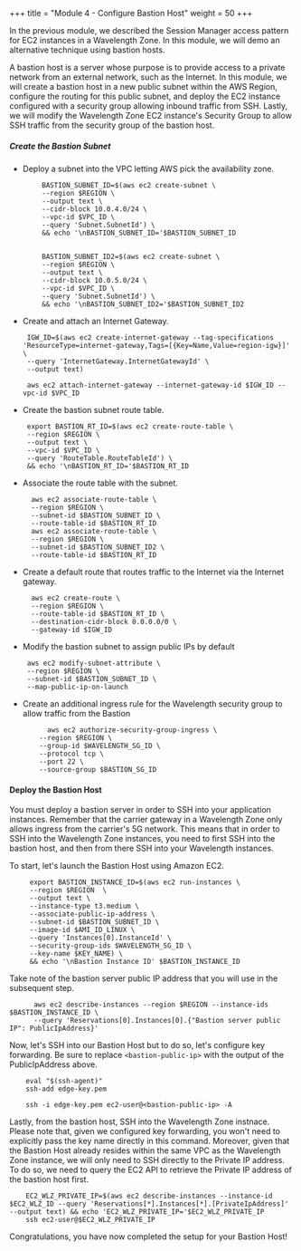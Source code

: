 +++
title = "Module 4 - Configure Bastion Host"
weight = 50
+++

In the previous module, we described the Session Manager access pattern for EC2 instances in a Wavelength Zone. In this module, we will demo an alternative technique using bastion hosts.

A bastion host is a server whose purpose is to provide access to a private network from an external network, such as the Internet. In this module, we will create a bastion host in a new public subnet within the AWS Region, configure the routing for this public subnet, and deploy the EC2 instance configured with a security group allowing inbound traffic from SSH. Lastly, we will modify the Wavelength Zone EC2 instance's Security Group to allow SSH traffic from the security group of the bastion host.

##### Create the Bastion Subnet

*  Deploy a subnet into the VPC letting AWS pick the availability zone. 
```
        BASTION_SUBNET_ID=$(aws ec2 create-subnet \
        --region $REGION \
        --output text \
        --cidr-block 10.0.4.0/24 \
        --vpc-id $VPC_ID \
        --query 'Subnet.SubnetId') \
        && echo '\nBASTION_SUBNET_ID='$BASTION_SUBNET_ID
        

        BASTION_SUBNET_ID2=$(aws ec2 create-subnet \
        --region $REGION \
        --output text \
        --cidr-block 10.0.5.0/24 \
        --vpc-id $VPC_ID \
        --query 'Subnet.SubnetId') \
        && echo '\nBASTION_SUBNET_ID2='$BASTION_SUBNET_ID2
```

*  Create and attach an Internet Gateway.

        IGW_ID=$(aws ec2 create-internet-gateway --tag-specifications 'ResourceType=internet-gateway,Tags=[{Key=Name,Value=region-igw}]' \
        --query 'InternetGateway.InternetGatewayId' \
        --output text)
        
        aws ec2 attach-internet-gateway --internet-gateway-id $IGW_ID --vpc-id $VPC_ID


*  Create the bastion subnet route table.

        export BASTION_RT_ID=$(aws ec2 create-route-table \
        --region $REGION \
        --output text \
        --vpc-id $VPC_ID \
        --query 'RouteTable.RouteTableId') \
        && echo '\nBASTION_RT_ID='$BASTION_RT_ID

* Associate the route table with the subnet. 

        aws ec2 associate-route-table \
        --region $REGION \
        --subnet-id $BASTION_SUBNET_ID \
        --route-table-id $BASTION_RT_ID
        aws ec2 associate-route-table \
        --region $REGION \
        --subnet-id $BASTION_SUBNET_ID2 \
        --route-table-id $BASTION_RT_ID


* Create a default route that routes traffic to the Internet via the Internet gateway.

        aws ec2 create-route \
        --region $REGION \
        --route-table-id $BASTION_RT_ID \
        --destination-cidr-block 0.0.0.0/0 \
        --gateway-id $IGW_ID


*  Modify the bastion subnet to assign public IPs by default

        aws ec2 modify-subnet-attribute \
        --region $REGION \
        --subnet-id $BASTION_SUBNET_ID \
        --map-public-ip-on-launch
        
* Create an additional ingress rule for the Wavelength security group to allow traffic from the Bastion
          
            aws ec2 authorize-security-group-ingress \
          --region $REGION \
          --group-id $WAVELENGTH_SG_ID \
          --protocol tcp \
          --port 22 \
          --source-group $BASTION_SG_ID


#### Deploy the Bastion Host

You must deploy a bastion server in order to SSH into your application instances. Remember that the carrier gateway in a Wavelength Zone only allows ingress from the carrier's 5G network. This means that in order to SSH into the Wavelength Zone instances, you need to first SSH into the bastion host, and then from there SSH into your Wavelength instances.

To start, let's launch the Bastion Host using Amazon EC2.
```
     export BASTION_INSTANCE_ID=$(aws ec2 run-instances \
     --region $REGION  \
     --output text \
     --instance-type t3.medium \
     --associate-public-ip-address \
     --subnet-id $BASTION_SUBNET_ID \
     --image-id $AMI_ID_LINUX \
     --query 'Instances[0].InstanceId' \
     --security-group-ids $WAVELENGTH_SG_ID \
     --key-name $KEY_NAME) \
     && echo '\nBastion Instance ID' $BASTION_INSTANCE_ID
```

Take note of the bastion server public IP address that you will use in the subsequent step.
```
      aws ec2 describe-instances --region $REGION --instance-ids $BASTION_INSTANCE_ID \
      --query 'Reservations[0].Instances[0].{"Bastion server public IP": PublicIpAddress}' 
```

Now, let's SSH into our Bastion Host but to do so, let's configure key forwarding. Be sure to replace `<bastion-public-ip>` with the output of the PublicIpAddress above.
```
    eval "$(ssh-agent)"
    ssh-add edge-key.pem
    
    ssh -i edge-key.pem ec2-user@<bastion-public-ip> -A
```

Lastly, from the bastion host, SSH into the Wavelength Zone instnace. Please note that, given we configured key forwarding, you won't need to explicitly pass the key name directly in this command.
Moreover, given that the Bastion Host already resides within the same VPC as the Wavelength Zone instance, we will only need to SSH directly to the Private IP address. To do so, we need to query the EC2 API to retrieve the Private IP address of the bastion host first.

```
    EC2_WLZ_PRIVATE_IP=$(aws ec2 describe-instances --instance-id $EC2_WLZ_ID --query 'Reservations[*].Instances[*].[PrivateIpAddress]' --output text) && echo 'EC2_WLZ_PRIVATE_IP='$EC2_WLZ_PRIVATE_IP
    ssh ec2-user@$EC2_WLZ_PRIVATE_IP
```

Congratulations, you have now completed the setup for your Bastion Host!